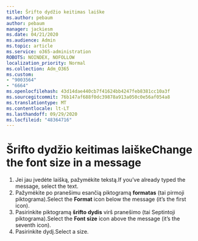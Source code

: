 ```yaml
---
title: Šrifto dydžio keitimas laiške
ms.author: pebaum
author: pebaum
manager: jackiesm
ms.date: 04/21/2020
ms.audience: Admin
ms.topic: article
ms.service: o365-administration
ROBOTS: NOINDEX, NOFOLLOW
localization_priority: Normal
ms.collection: Adm_O365
ms.custom:
- "9003564"
- "6664"
ms.openlocfilehash: 43d14dae440cb7f41624bb4247feb8381cc10a3f
ms.sourcegitcommit: 76b147af688f0dc39878a913a050c0e56af054a8
ms.translationtype: MT
ms.contentlocale: lt-LT
ms.lasthandoff: 09/29/2020
ms.locfileid: "48364716"
---
```

# <a name="change-the-font-size-in-a-message"></a><span data-ttu-id="401cf-102">Šrifto dydžio keitimas laiške</span><span class="sxs-lookup"><span data-stu-id="401cf-102">Change the font size in a message</span></span>

1. <span data-ttu-id="401cf-103">Jei jau įvedėte laišką, pažymėkite tekstą.</span><span class="sxs-lookup"><span data-stu-id="401cf-103">If you’ve already typed the message, select the text.</span></span>
2. <span data-ttu-id="401cf-104">Pažymėkite po pranešimu esančią piktogramą  **formatas** (tai pirmoji piktograma).</span><span class="sxs-lookup"><span data-stu-id="401cf-104">Select the  **Format** icon below the message (it’s the first icon).</span></span>
3. <span data-ttu-id="401cf-105">Pasirinkite piktogramą  **šrifto dydis**  virš pranešimo (tai Septintoji piktograma).</span><span class="sxs-lookup"><span data-stu-id="401cf-105">Select the  **Font size**  icon above the message (it’s the seventh icon).</span></span>
4. <span data-ttu-id="401cf-106">Pasirinkite dydį.</span><span class="sxs-lookup"><span data-stu-id="401cf-106">Select a size.</span></span>
